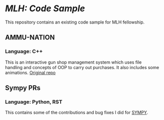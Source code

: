 # *MLH: Code Sample*
This repository contains an existing code sample for MLH fellowship.

## AMMU-NATION
### Language: C++
This is an interactive gun shop management system which uses file handling and concepts of OOP to carry out purchases.
It also includes some animations.
[Original repo](https://github.com/Psycho-Pirate/Ammu-Nation)

## Sympy PRs
### Language: Python, RST
This contains some of the contributions and bug fixes I did for [SYMPY](https://github.com/sympy/sympy).
